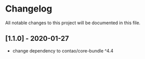 # Changelog
All notable changes to this project will be documented in this file.

## [1.1.0] - 2020-01-27
- change dependency to contao/core-bundle ^4.4